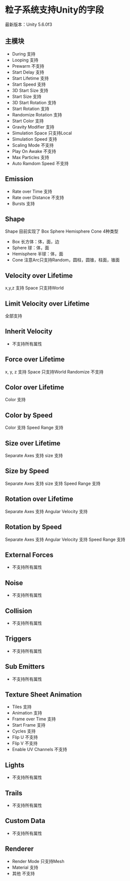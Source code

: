 # 粒子系统支持Unity的字段

最新版本：Unity 5.6.0f3

## 主模块

* During               支持
* Looping              支持
* Prewarm              不支持
* Start Delay          支持
* Start Lifetime       支持
* Start Speed          支持
* 3D Start Size        支持
* Start Size           支持
* 3D Start Rotation    支持
* Start Rotation       支持
* Randomize Rotation   支持
* Start Color          支持
* Gravity Modifier     支持
* Simulation Space     只支持Local
* Simulation Speed     支持
* Scaling Mode         不支持
* Play On Awake        不支持
* Max Particles        支持
* Auto Ramdom Speed    不支持

## Emission

* Rate over Time       支持
* Rate over Distance   不支持
* Bursts               支持

## Shape

Shape 目前实现了 Box Sphere Hemisphere Cone 4种类型

* Box           长方体：体，面，边
* Sphere        球：体，面
* Hemisphere    半球：体，面
* Cone          注意Arc只支持Random，圆柱，圆锥，柱面，锥面

## Velocity over Lifetime

x,y,z           支持
Space           只支持World

## Limit Velocity over Lifetime

全部支持

## Inherit Velocity

* 不支持所有属性

## Force over Lifetime

x, y, z           支持
Space             只支持World
Randomize         不支持

## Color over Lifetime

Color             支持

## Color by Speed

Color             支持
Speed Range       支持

## Size over Lifetime

Separate Axes     支持
size              支持

## Size by Speed

Separate Axes     支持
size              支持
Speed Range       支持

## Rotation over Lifetime

Separate Axes     支持
Angular Velocity  支持

## Rotation by Speed

Separate Axes     支持
Angular Velocity  支持
Speed Range       支持

## External Forces

* 不支持所有属性

## Noise

* 不支持所有属性

## Collision

* 不支持所有属性

## Triggers

* 不支持所有属性

## Sub Emitters

* 不支持所有属性

## Texture Sheet Animation

* Tiles                支持
* Animation            支持
* Frame over Time      支持
* Start Frame          支持
* Cycles               支持
* Flip U              不支持
* Flip V              不支持
* Enable UV Channels  不支持

## Lights

* 不支持所有属性

## Trails

* 不支持所有属性

## Custom Data

* 不支持所有属性

## Renderer

* Render Mode   只支持Mesh
* Material      支持
* 其他          不支持